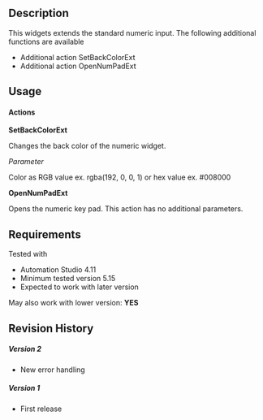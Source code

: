 ## Description
This widgets extends the standard numeric input. The following additional functions are available

* Additional action SetBackColorExt
* Additional action OpenNumPadExt

## Usage

#### Actions

**SetBackColorExt**

Changes the back color of the numeric widget.

*Parameter*

Color as RGB value ex. rgba(192, 0, 0, 1) or hex value ex. #008000

**OpenNumPadExt**

Opens the numeric key pad. This action has no additional parameters.

## Requirements

Tested with

* Automation Studio 4.11
* Minimum tested version 5.15
* Expected to work with later version

May also work with lower version: **YES**

## Revision History

##### Version 2
- New error handling

##### Version 1
- First release

